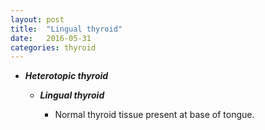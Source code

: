 ```yaml
---
layout: post
title:  "Lingual thyroid"
date:   2016-05-31 
categories: thyroid
---
```


-   ***Heterotopic thyroid***

    -   ***Lingual thyroid***

        -   Normal thyroid tissue present at base of tongue.
